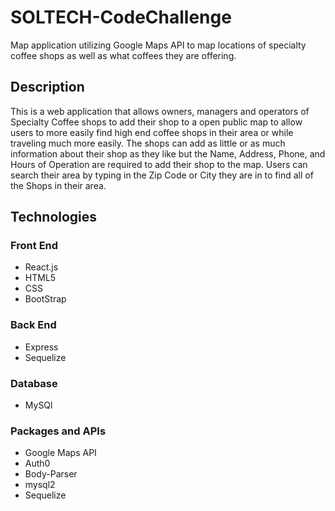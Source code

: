 # SOLTECH-CodeChallenge
Map application utilizing Google Maps API to map locations of specialty coffee shops as well as what coffees they are offering.

## Description
This is a web application that allows owners, managers and operators of Specialty Coffee shops to add their shop to a open public map to allow users to more easily find high end coffee shops in their area or while traveling much more easily. The shops can add as little or as much information about their shop as they like but the Name, Address, Phone, and Hours of Operation are required to add their shop to the map. Users can search their area by typing in the Zip Code or City they are in to find all of the Shops in their area. 

## Technologies

### Front End
* React.js
* HTML5
* CSS
* BootStrap

### Back End
* Express
* Sequelize

### Database
* MySQl

### Packages and APIs
* Google Maps API
* Auth0
* Body-Parser
* mysql2
* Sequelize



